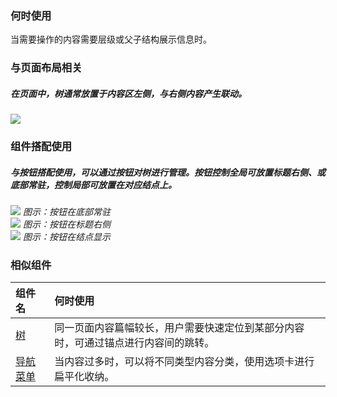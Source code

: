 ### 何时使用

当需要操作的内容需要层级或父子结构展示信息时。

### 与页面布局相关

##### 在页面中，树通常放置于内容区左侧，与右侧内容产生联动。

<div class="legend">
  <div class="item">
    <img src="https://tdesign.gtimg.com/site/design/guide/tree/tree-1@2x.png" />
  </div>

  <div class="item"></div>
</div>

### 组件搭配使用

##### 与按钮搭配使用，可以通过按钮对树进行管理。按钮控制全局可放置标题右侧、或底部常驻，控制局部可放置在对应结点上。

<div class="legend">
  <div class="item">
    <img src="https://tdesign.gtimg.com/site/design/guide/tree/tree-2@2x.png"/>
    <em>图示：按钮在底部常驻</em>
  </div>

  <div class="item">
    <img src="https://tdesign.gtimg.com/site/design/guide/tree/tree-3@2x.png"/>
    <em>图示：按钮在标题右侧</em>
  </div>

  <div class="item">
    <img src="https://tdesign.gtimg.com/site/design/guide/tree/tree-4@2x.png"/>
    <em>图示：按钮在结点显示</em>
  </div>
</div>

### 相似组件

| 组件名             | 何时使用                                                                           |
| :----------------- | :--------------------------------------------------------------------------------- |
| [树](./tree)       | 同一页面内容篇幅较长，用户需要快速定位到某部分内容时，可通过锚点进行内容间的跳转。 |
| [导航菜单](./menu) | 当内容过多时，可以将不同类型内容分类，使用选项卡进行扁平化收纳。                   |
